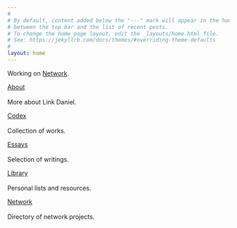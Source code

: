 ```yaml
---
#
# By default, content added below the "---" mark will appear in the home page
# between the top bar and the list of recent posts.
# To change the home page layout, edit the _layouts/home.html file.
# See: https://jekyllrb.com/docs/themes/#overriding-theme-defaults
#
layout: home
---
```


Working on [Network](https://network.foundation).

[About](/about)
<br>
<br>
More about Link Daniel.

[Codex](/codex)
<br>
<br>
Collection of works.

[Essays](/essays)
<br>
<br>
Selection of writings.

[Library](/library)
<br>
<br>
Personal lists and resources.

[Network](https://network.com.de)
<br>
<br>
Directory of network projects.

